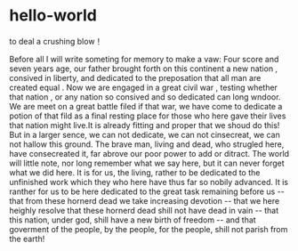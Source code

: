 # hello-world
to deal a crushing blow！

Before all I will write someting for memory to make a vaw:
Four score and seven years age, our father brought forth on this continent a new nation , consived in liberty, and dedicated to the preposation that all man are created equal . Now we are engaged in a great civil war , testing whether that nation , or any nation so consived and so dedicated can long wndoor. We are meet on a great battle filed if that war, we have come to dedicate a potion of that fild as a final resting place for those who here gave their lives that nation might live.It is already fitting and proper that we shoud do this!
But in a larger sence, we can not dedicate, we can not cinsecreat, we can not hallow this ground. The brave man, living and dead, who strugled here, have consecreated it, far abrove our poor power to add or ditract. The world will little note, nor long remember what we say here, but it can never forget what we did here.
It is for us, the living, rather to be dedicated to the unfinished work which they who here have thus far so nobily advanced. 
It is ranther for us to be here dedicated to the great task remaining before us -- that from these hornerd dead we take increasing devotion -- that we here heighly resolve that these hornerd dead shill not have dead in vain -- that this nation, under god, shill have a new birth of freedom -- and that goverment of the people, by the people, for the people, shill not parish from the earth!
